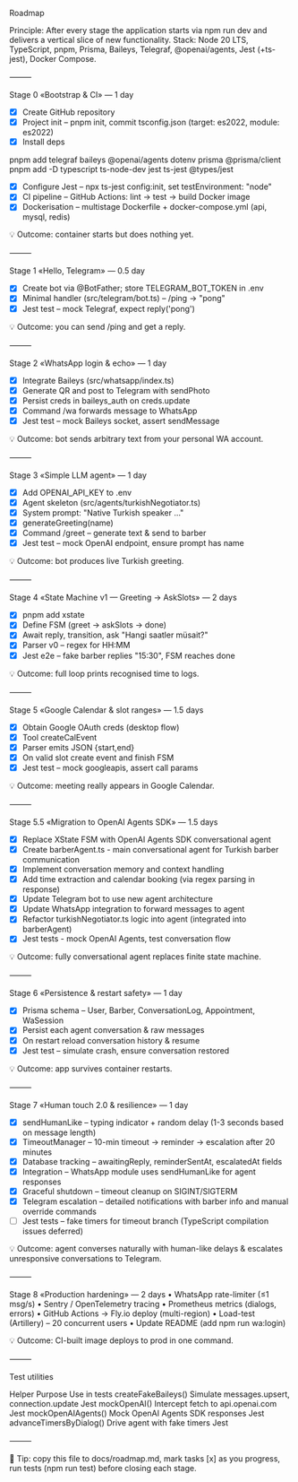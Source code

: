 Roadmap

Principle: After every stage the application starts via npm run dev and delivers a vertical slice of new functionality.
Stack: Node 20 LTS, TypeScript, pnpm, Prisma, Baileys, Telegraf, @openai/agents, Jest (+ts-jest), Docker Compose.

⸻

Stage 0 «Bootstrap & CI» — 1 day
- [x] Create GitHub repository
- [x] Project init – pnpm init, commit tsconfig.json (target: es2022, module: es2022)
- [x] Install deps

pnpm add telegraf baileys @openai/agents dotenv prisma @prisma/client
pnpm add -D typescript ts-node-dev jest ts-jest @types/jest
- [x] Configure Jest – npx ts-jest config:init, set testEnvironment: "node"
- [x] CI pipeline – GitHub Actions: lint → test → build Docker image
- [x] Dockerisation – multistage Dockerfile + docker-compose.yml (api, mysql, redis)

:bulb: Outcome: container starts but does nothing yet.

⸻

Stage 1 «Hello, Telegram» — 0.5 day
 - [x] Create bot via @BotFather; store TELEGRAM_BOT_TOKEN in .env
 - [x] Minimal handler (src/telegram/bot.ts) – /ping → "pong"
 - [x] Jest test – mock Telegraf, expect reply('pong')

:bulb: Outcome: you can send /ping and get a reply.

⸻

Stage 2 «WhatsApp login & echo» — 1 day
- [x] Integrate Baileys (src/whatsapp/index.ts)
- [x] Generate QR and post to Telegram with sendPhoto
- [x] Persist creds in baileys_auth on creds.update
- [x] Command /wa <jid> <text> forwards message to WhatsApp
- [x] Jest test – mock Baileys socket, assert sendMessage

:bulb: Outcome: bot sends arbitrary text from your personal WA account.

⸻

Stage 3 «Simple LLM agent» — 1 day
- [x] Add OPENAI_API_KEY to .env
- [x] Agent skeleton (src/agents/turkishNegotiator.ts)
- [x] System prompt: "Native Turkish speaker ..."
- [x] generateGreeting(name)
- [x] Command /greet – generate text & send to barber
- [x] Jest test – mock OpenAI endpoint, ensure prompt has name

:bulb: Outcome: bot produces live Turkish greeting.

⸻

Stage 4 «State Machine v1 — Greeting → AskSlots» — 2 days
- [x] pnpm add xstate
- [x] Define FSM (greet → askSlots → done)
- [x] Await reply, transition, ask "Hangi saatler müsait?"
- [x] Parser v0 – regex for HH:MM
- [x] Jest e2e – fake barber replies "15:30", FSM reaches done

:bulb: Outcome: full loop prints recognised time to logs.

⸻

Stage 5 «Google Calendar & slot ranges» — 1.5 days
- [x] Obtain Google OAuth creds (desktop flow)
- [x] Tool createCalEvent
- [x] Parser emits JSON {start,end}
- [x] On valid slot create event and finish FSM
- [x] Jest test – mock googleapis, assert call params

:bulb: Outcome: meeting really appears in Google Calendar.

⸻

Stage 5.5 «Migration to OpenAI Agents SDK» — 1.5 days
- [x] Replace XState FSM with OpenAI Agents SDK conversational agent
- [x] Create barberAgent.ts - main conversational agent for Turkish barber communication
- [x] Implement conversation memory and context handling
- [x] Add time extraction and calendar booking (via regex parsing in response)
- [x] Update Telegram bot to use new agent architecture
- [x] Update WhatsApp integration to forward messages to agent
- [x] Refactor turkishNegotiator.ts logic into agent (integrated into barberAgent)
- [x] Jest tests - mock OpenAI Agents, test conversation flow

:bulb: Outcome: fully conversational agent replaces finite state machine.

⸻

Stage 6 «Persistence & restart safety» — 1 day
- [x] Prisma schema – User, Barber, ConversationLog, Appointment, WaSession
- [x] Persist each agent conversation & raw messages
- [x] On restart reload conversation history & resume
- [x] Jest test – simulate crash, ensure conversation restored

:bulb: Outcome: app survives container restarts.

⸻

Stage 7 «Human touch 2.0 & resilience» — 1 day
- [x] sendHumanLike – typing indicator + random delay (1-3 seconds based on message length)
- [x] TimeoutManager – 10-min timeout → reminder → escalation after 20 minutes
- [x] Database tracking – awaitingReply, reminderSentAt, escalatedAt fields
- [x] Integration – WhatsApp module uses sendHumanLike for agent responses
- [x] Graceful shutdown – timeout cleanup on SIGINT/SIGTERM
- [x] Telegram escalation – detailed notifications with barber info and manual override commands
- [ ] Jest tests – fake timers for timeout branch (TypeScript compilation issues deferred)

:bulb: Outcome: agent converses naturally with human-like delays & escalates unresponsive conversations to Telegram.

⸻

Stage 8 «Production hardening» — 2 days
	•	WhatsApp rate-limiter (≤1 msg/s)
	•	Sentry / OpenTelemetry tracing
	•	Prometheus metrics (dialogs, errors)
	•	GitHub Actions → Fly.io deploy (multi-region)
	•	Load-test (Artillery) – 20 concurrent users
	•	Update README (add npm run wa:login)

:bulb: Outcome: CI-built image deploys to prod in one command.

⸻

Test utilities

Helper	Purpose	Use in tests
createFakeBaileys()	Simulate messages.upsert, connection.update	Jest
mockOpenAI()	Intercept fetch to api.openai.com	Jest
mockOpenAIAgents()	Mock OpenAI Agents SDK responses	Jest
advanceTimersByDialog()	Drive agent with fake timers	Jest


⸻

:rocket: Tip: copy this file to docs/roadmap.md, mark tasks [x] as you progress, run tests (npm run test) before closing each stage.
